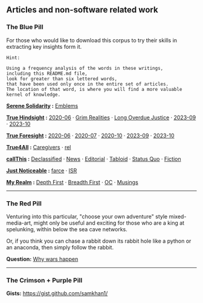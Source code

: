 <!--
**samkhan1/samkhan1** is a ✨ _special_ ✨ repository because its `README.md` (this file) appears on your GitHub profile.

Here are some ideas to get you started:

- 🔭 I’m currently working on ...
- 🌱 I’m currently learning ...
- 👯 I’m looking to collaborate on ...
- 🤔 I’m looking for help with ...
- 💬 Ask me about ...
- 📫 How to reach me: ...
- 😄 Pronouns: ...
- ⚡ Fun fact: ...
-->

## Articles and non-software related work

### The Blue Pill

For those who would like to download this corpus to try their skills in extracting key insights form it. 

```
Hint: 

Using a frequency analysis of the words in these writings, 
including this README.md file, 
look for greater than six lettered words, 
that have been used only once in the entire set of articles.
The location of that word, is where you will find a more valuable kernel of knowledge.
```

**[Serene Solidarity](https://github.com/serene-solidarity) :** [Emblems](https://github.com/serene-solidarity/emblems) 

**[True Hindsight](https://github.com/true-hindsight) :** [2020-06](https://github.com/true-hindsight/2020-06) · [Grim Realities](https://github.com/true-hindsight/grim-realities) · [Long Overdue Justice](https://github.com/true-hindsight/long-overdue-justice) · [2023-09](https://github.com/true-hindsight/2023-09) · [2023-10](https://github.com/true-hindsight/2023-10) 


**[True Foresight](https://github.com/true-foresight) :** [2020-06](https://github.com/true-foresight/2020-06) · [2020-07](https://github.com/true-foresight/2020-07) · [2020-10](https://github.com/true-foresight/2020-10) · [2023-09](https://github.com/true-foresight/2023-09) · [2023-10](https://github.com/true-foresight/2023-10) 


**[True4All](https://github.com/true4all) :** [Caregivers](https://github.com/true4all/caregivers) · [rel](https://github.com/true4all/rel)  

**[callThis](https://github.com/callthis) :** [Declassified](https://github.com/orgs/callthis/discussions) · [News](https://github.com/callthis/news) · [Editorial](https://github.com/callthis/editorial) · [Tabloid](https://github.com/callthis/tabloid) · [Status Quo](https://github.com/callthis/status-quo) · [Fiction](https://github.com/callthis/fiction) 

**[Just Noticeable](https://github.com/just-noticeable) :** [farce](https://github.com/just-noticeable/farce) · [ISR](https://github.com/just-noticeable/isr) 

**[My Realm](https://github.com/my-realm) :** [Depth First](https://github.com/my-realm/depth-first/) · [Breadth First](https://github.com/my-realm/depth-first/) · [OC](https://github.com/my-realm/oc/tree/master/doc) · [Musings](https://github.com/my-realm/musings/tree/main) 

---

### The Red Pill

Venturing into this particular, "choose your own adventure" style mixed-media-art, might only be useful and exciting for those who are a king at spelunking, within below the sea cave networks. 

Or, if you think you can chase a rabbit down its rabbit hole like a python or an anaconda, then simply follow the rabbit. 

**Question:** [Why wars happen](https://tinyurl.com/why-wars-happen)

---

### The Crimson + Purple Pill

**Gists:** https://gist.github.com/samkhan1/ 

   